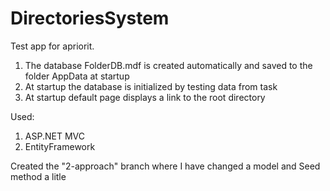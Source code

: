 # DirectoriesSystem
 Test app for apriorit.

1) The database FolderDB.mdf is created automatically and saved to the folder AppData at startup
2) At startup the database is initialized by testing data from task
3) At startup default page displays a link to the root directory

Used:
1. ASP.NET MVC
2. EntityFramework

Created the "2-approach" branch where I have changed a model and Seed method a litle

